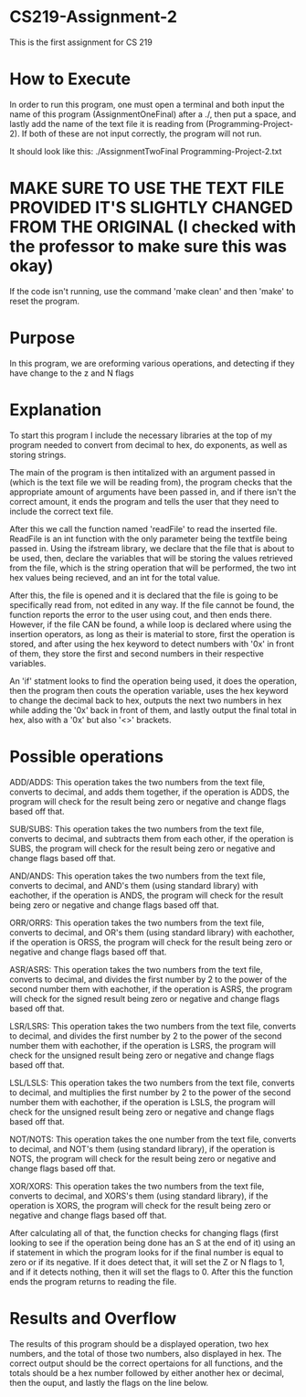 # CS219-Assignment-2
This is the first assignment for CS 219

# How to Execute
In order to run this program, one must open a terminal and both input the name of this program (AssignmentOneFinal) after a ./, then put a space, and lastly add the name of the text file it is reading from (Programming-Project-2). If both of these are not input correctly, the program will not run.

It should look like this: ./AssignmentTwoFinal Programming-Project-2.txt

# MAKE SURE TO USE THE TEXT FILE PROVIDED IT'S SLIGHTLY CHANGED FROM THE ORIGINAL (I checked with the professor to make sure this was okay)

If the code isn't running, use the command 'make clean' and then 'make' to reset the program.

# Purpose
In this program, we are oreforming various operations, and detecting if they have change to the z and N flags 

# Explanation
To start this program I include the necessary libraries at the top of my program needed to convert from decimal to hex, do exponents, as well as storing strings.

The main of the program is then intitalized with an argument passed in (which is the text file we will be reading from), the program checks that the appropriate amount of arguments have been passed in, and if there isn't the correct amount, it ends the program and tells the user that they need to include the correct text file.

After this we call the function named 'readFile' to read the inserted file. ReadFile is an int function with the only parameter being the textfile being passed in. Using the ifstream library, we declare that the file that is about to be used, then, declare the variables that will be storing the values retrieved from the file, which is the string operation that will be performed, the two int hex values being recieved, and an int for the total value. 

After this, the file is opened and it is declared that the file is going to be specifically read from, not edited in any way. If the file cannot be found, the function reports the error to the user using cout, and then ends there. However, if the file CAN be found, a while loop is declared where using the insertion operators, as long as their is material to store, first the operation is stored, and after using the hex keyword to detect numbers with '0x' in front of them, they store the first and second numbers in their respective variables.

An 'if' statment looks to find the operation being used, it does the operation, then the program then couts the operation variable, uses the hex keyword to change the decimal back to hex, outputs the next two numbers in hex while adding the '0x' back in front of them, and lastly output the final total in hex, also with a '0x' but also '<>' brackets. 

# Possible operations

ADD/ADDS: This operation takes the two numbers from the text file, converts to decimal, and adds them together, if the operation is ADDS, the program will check for the result being zero or negative and change flags based off that.

SUB/SUBS: This operation takes the two numbers from the text file, converts to decimal, and subtracts them from each other, if the operation is SUBS, the program will check for the result being zero or negative and change flags based off that.

AND/ANDS: This operation takes the two numbers from the text file, converts to decimal, and AND's them (using standard library) with eachother, if the operation is ANDS, the program will check for the result being zero or negative and change flags based off that.

ORR/ORRS: This operation takes the two numbers from the text file, converts to decimal, and OR's them (using standard library) with eachother, if the operation is ORSS, the program will check for the result being zero or negative and change flags based off that.

ASR/ASRS: This operation takes the two numbers from the text file, converts to decimal, and divides the first number by 2 to the power of the second number them with eachother, if the operation is ASRS, the program will check for the signed result being zero or negative and change flags based off that.

LSR/LSRS: This operation takes the two numbers from the text file, converts to decimal, and divides the first number by 2 to the power of the second number them with eachother, if the operation is LSRS, the program will check for the unsigned result being zero or negative and change flags based off that.

LSL/LSLS: This operation takes the two numbers from the text file, converts to decimal, and multiplies the first number by 2 to the power of the second number them with eachother, if the operation is LSLS, the program will check for the unsigned result being zero or negative and change flags based off that.

NOT/NOTS: This operation takes the one number from the text file, converts to decimal, and NOT's them (using standard library), if the operation is NOTS, the program will check for the result being zero or negative and change flags based off that.

XOR/XORS: This operation takes the two numbers from the text file, converts to decimal, and XORS's them (using standard library), if the operation is XORS, the program will check for the result being zero or negative and change flags based off that.

After calculating all of that, the function checks for changing flags (first looking to see if the operation being done has an S at the end of it) using an if statement in which the program looks for if the final number is equal to zero or if its negative. If it does detect that, it will set the Z or N flags to 1, and if it detects nothing, then it will set the flags to 0. After this the function ends the program returns to reading the file.

# Results and Overflow

The results of this program should be a displayed operation, two hex numbers, and the total of those two numbers, also displayed in hex. The correct output should be the correct opertaions for all functions, and the totals should be a hex number followed by either another hex or decimal, then the ouput, and lastly the flags on the line below.